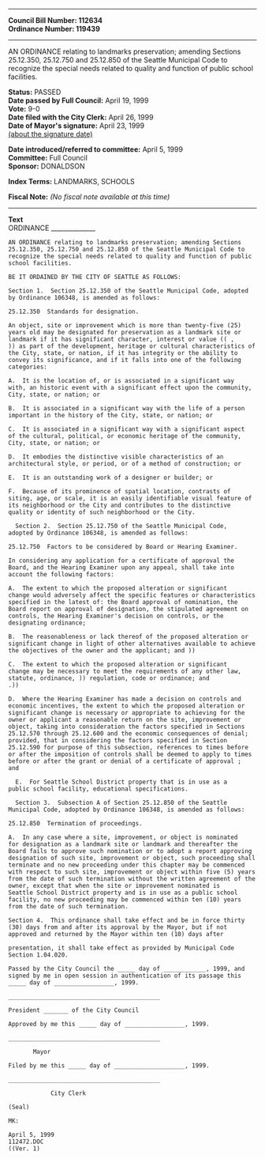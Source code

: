 * * * * *  
  
**Council Bill Number: [](#h0)[](#h2)112634**   
**Ordinance Number: 119439**  
  
* * * * *  
  
AN ORDINANCE relating to landmarks preservation; amending Sections 25.12.350, 25.12.750 and 25.12.850 of the Seattle Municipal Code to recognize the special needs related to quality and function of public school facilities.  
  
**Status:** PASSED   
**Date passed by Full Council:** April 19, 1999   
**Vote:** 9-0   
**Date filed with the City Clerk:** April 26, 1999   
**Date of Mayor's signature:** April 23, 1999   
[(about the signature date)](/~public/approvaldate.htm)   
  
  
**Date introduced/referred to committee:** April 5, 1999   
**Committee:** Full Council   
**Sponsor:** DONALDSON   
  
**Index Terms:** LANDMARKS, SCHOOLS  
  
**Fiscal Note:** *(No fiscal note available at this time)*  
  
* * * * *  
  
**Text**  
    ORDINANCE  ______________  
  
    AN ORDINANCE relating to landmarks preservation; amending Sections  
    25.12.350, 25.12.750 and 25.12.850 of the Seattle Municipal Code to  
    recognize the special needs related to quality and function of public  
    school facilities.  
  
    BE IT ORDAINED BY THE CITY OF SEATTLE AS FOLLOWS:  
  
    Section 1.  Section 25.12.350 of the Seattle Municipal Code, adopted  
    by Ordinance 106348, is amended as follows:  
  
    25.12.350  Standards for designation.  
  
    An object, site or improvement which is more than twenty-five (25)  
    years old may be designated for preservation as a landmark site or  
    landmark if it has significant character, interest or value (( ,  
    )) as part of the development, heritage or cultural characteristics of  
    the City, state, or nation, if it has integrity or the ability to  
    convey its significance, and if it falls into one of the following  
    categories:  
  
    A.  It is the location of, or is associated in a significant way  
    with, an historic event with a significant effect upon the community,  
    City, state, or nation; or  
  
    B.  It is associated in a significant way with the life of a person  
    important in the history of the City, state, or nation; or  
  
    C.  It is associated in a significant way with a significant aspect  
    of the cultural, political, or economic heritage of the community,  
    City, state, or nation; or  
  
    D.  It embodies the distinctive visible characteristics of an  
    architectural style, or period, or of a method of construction; or  
  
    E.  It is an outstanding work of a designer or builder; or  
  
    F.  Because of its prominence of spatial location, contrasts of  
    siting, age, or scale, it is an easily identifiable visual feature of  
    its neighborhood or the City and contributes to the distinctive  
    quality or identity of such neighborhood or the City.  
  
      Section 2.  Section 25.12.750 of the Seattle Municipal Code,  
    adopted by Ordinance 106348, is amended as follows:  
  
    25.12.750  Factors to be considered by Board or Hearing Examiner.  
  
    In considering any application for a certificate of approval the  
    Board, and the Hearing Examiner upon any appeal, shall take into  
    account the following factors:  
  
    A.  The extent to which the proposed alteration or significant  
    change would adversely affect the specific features or characteristics  
    specified in the latest of: the Board approval of nomination, the  
    Board report on approval of designation, the stipulated agreement on  
    controls, the Hearing Examiner's decision on controls, or the  
    designating ordinance;  
  
    B.  The reasonableness or lack thereof of the proposed alteration or  
    significant change in light of other alternatives available to achieve  
    the objectives of the owner and the applicant; and ))  
  
    C.  The extent to which the proposed alteration or significant  
    change may be necessary to meet the requirements of any other law,  
    statute, ordinance, )) regulation, code or ordinance; and  
    .))  
  
    D.  Where the Hearing Examiner has made a decision on controls and  
    economic incentives, the extent to which the proposed alteration or  
    significant change is necessary or appropriate to achieving for the  
    owner or applicant a reasonable return on the site, improvement or  
    object, taking into consideration the factors specified in Sections  
    25.12.570 through 25.12.600 and the economic consequences of denial;  
    provided, that in considering the factors specified in Section  
    25.12.590 for purpose of this subsection, references to times before  
    or after the imposition of controls shall be deemed to apply to times  
    before or after the grant or denial of a certificate of approval ;  
    and  
  
      E.  For Seattle School District property that is in use as a  
    public school facility, educational specifications.  
  
      Section 3.  Subsection A of Section 25.12.850 of the Seattle  
    Municipal Code, adopted by Ordinance 106348, is amended as follows:  
  
    25.12.850  Termination of proceedings.  
  
    A.  In any case where a site, improvement, or object is nominated  
    for designation as a landmark site or landmark and thereafter the  
    Board fails to approve such nomination or to adopt a report approving  
    designation of such site, improvement or object, such proceeding shall  
    terminate and no new proceeding under this chapter may be commenced  
    with respect to such site, improvement or object within five (5) years  
    from the date of such termination without the written agreement of the  
    owner, except that when the site or improvement nominated is  
    Seattle School District property and is in use as a public school  
    facility, no new proceeding may be commenced within ten (10) years  
    from the date of such termination.  
  
    Section 4.  This ordinance shall take effect and be in force thirty  
    (30) days from and after its approval by the Mayor, but if not  
    approved and returned by the Mayor within ten (10) days after  
  
    presentation, it shall take effect as provided by Municipal Code  
    Section 1.04.020.  
  
    Passed by the City Council the _____ day of ____________, 1999, and  
    signed by me in open session in authentication of its passage this  
    _____ day of _________________, 1999.  
  
    ___________________________________________  
  
    President _______ of the City Council  
  
    Approved by me this _____ day of _________________, 1999.  
  
    ___________________________________________  
  
           Mayor  
  
    Filed by me this _____ day of ____________________, 1999.  
  
    ___________________________________________  
  
                City Clerk  
  
    (Seal)  
  
    MK:  
  
    April 5, 1999  
    112472.DOC  
    ((Ver. 1)  
